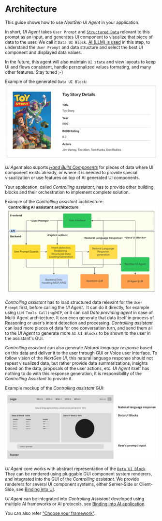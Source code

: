 # Architecture

This guide shows how to use *NextGen UI Agent* in your application.

In short, *UI Agent* takes `User Prompt` and [`Structured Data`](input_data/index.md) relevant to this prompt as an input, and generates UI component to visualize that piece of data to the user. 
We call it `Data UI Block`. [AI (LLM) is used](llm.md) in this step, to understand the `User Prompt` and data structure and select the best UI component and displayed data values. 

In the future, this agent will also maintain `UI state` and view layouts to keep UI and flows consistent, handle personalized values formating, and many other features. Stay tuned ;-)

Example of the generated `Data UI Block`:
![Example of the Data UI Block](../img/data_ui_block_card.png "Example of the Data UI Block")

*UI Agent* also suports [*Hand Build Components*](data_ui_blocks/hand_build_components.md) for pieces of data where UI component exists already, or where 
it is needed to provide special visualization or use features on top of
AI generated UI components.

Your application, called *Controlling assistant*, has to provide other building blocks and their orchestration to implement complete solution.

Example of the *Controlling assistant* architecture:
![Example of the Controlling assistant architecture](../img/architecture_assistant_flow.jpg "Example of the Controlling assistant architecture")

*Controlling assistant* has to load structured data relevant for the `User Prompt` first, before calling the *UI Agent*. 
It can do it directly, for example using `LLM Tools Calling`/`MCP`, or it can call *Data providing agent* in case 
of Multi-Agent architecture. It can even generate that data itself in process of Reasoning or user's intent detection and processing.
*Controlling assistant* can load more pieces of data for one conversation turn, and send them all to the *UI Agent* to generate 
more `AI UI Blocks` to be shown to the user in the assistant's GUI.

*Controlling assistant* can also generate *Natural language response* based on this data and deliver it to the user through GUI or Voice user interface.
To follow vision of the *NextGen UI*, this natural language response should not repeat visualized data, but rather provide 
data summarizations, insights based on the data, proposals of the user actions, etc.
*UI Agent* itself has nothing to do with this response generation, it is responsibility of the *Controlling Assistant* to provide it.

Example mockup of the *Controlling assistant* GUI:
![Example mockup of the Controlling assistant GUI](../img/architecture_gui_mockup.png "Example mockup of the Controlling assistant GUI")

*UI Agent* core works with abstract representation of the [`Data UI Block`](data_ui_blocks/index.md). 
They can be rendered using pluggable GUI component system renderers, and integrated into the GUI of the *Controlling assistant*. 
We provide renderers for several UI component systems, either Server-Side or Client-Side, see [Binding into UI](renderer/index.md).

*UI Agent* can be integrated into *Controlling Assistant* developed using multiple AI frameworks or AI protocols, see [Binding into AI application](ai_apps_binding/index.md).

You can also refer ["Choose your framework"](../installation.md).
